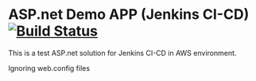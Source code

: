 ASP.net Demo APP (Jenkins CI-CD) [![Build Status](http://52.91.55.80:8080/buildStatus/icon?job=DemoTest1)](http://52.91.55.80:8080/job/DemoTest1/)
==================================
This is a test ASP.net solution for Jenkins CI-CD in AWS environment.

Ignoring web.config files
